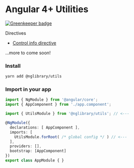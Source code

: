 # Angular 4+ Utilities

[![Greenkeeper badge](https://badges.greenkeeper.io/nglibrary/utils.svg)](https://greenkeeper.io/)

Directives

 * [Control info directive](https://nglibrary.github.io/utils-documentation/control-info) 

...more to come soon!

### Install

```bash
yarn add @nglibrary/utils
```
### Import in your app

```ts
import { NgModule } from '@angular/core';
import { AppComponent } from './app.component';

import { UtilsModule } from '@nglibrary/utils'; // <---

@NgModule({
  declarations: [ AppComponent ],
  imports: [
    UtilsModule.forRoot( /* global config */ ) // <---
  ],
  providers: [],
  bootstrap: [AppComponent]
})
export class AppModule { }

```
